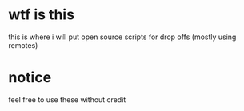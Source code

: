 # wtf is this

this is where i will put open source scripts for drop offs (mostly using remotes)
  
# notice
  
feel free to use these without credit
